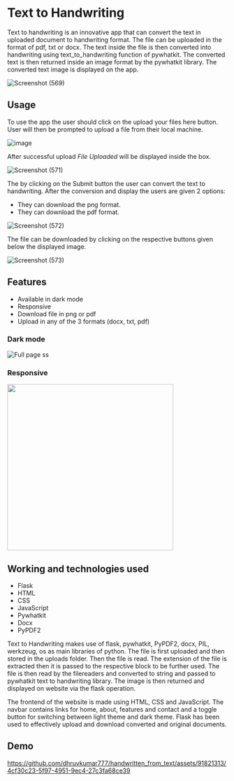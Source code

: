 # Text to Handwriting

Text to handwriting is an innovative app that can convert the text in uploaded document to handwriting format. The file can be uploaded in the format of pdf, txt or docx.
The text inside the file is then converted into handwriting using text_to_handwriting function of pywhatkit. The converted text is then returned inside an image format by the 
pywhatkit library. The converted text image is displayed on the app.

![Screenshot (569)](https://user-images.githubusercontent.com/63349641/149621628-e4f618e4-e407-44e4-b295-70433ac7c715.png)


## Usage

To use the app the user should click on the upload your files here button. User will then be prompted to upload a file from their local machine.

![image](https://user-images.githubusercontent.com/63349641/149621687-bd639d35-46b8-475e-88e5-85f89148f93b.png)

After successful upload *File Uploaded* will be displayed inside the box. 

![Screenshot (571)](https://user-images.githubusercontent.com/63349641/149621755-180aafe6-4c1e-436a-892b-64e7bb73f19f.png)

The by clicking on the Submit button the user can convert the text to handwriting.
After the conversion and display the users are given 2 options:
- They can download the png format.
- They can download the pdf format.

![Screenshot (572)](https://user-images.githubusercontent.com/63349641/149621598-7853e355-1b6a-4ca9-b04a-cb539f0d5208.png)

The file can be downloaded by clicking on the respective buttons given below the displayed image.

![Screenshot (573)](https://user-images.githubusercontent.com/63349641/149621612-5958fe52-443a-411e-ae57-e8d0e85a3426.png)

## Features

- Available in dark mode
- Responsive
- Download file in png or pdf
- Upload in any of the 3 formats (docx, txt, pdf)

 ### Dark mode

![Full page ss](https://user-images.githubusercontent.com/63349641/149622095-4b42c03a-511d-4de1-8838-ca5479bb5393.png)

### Responsive

<img src="https://user-images.githubusercontent.com/63349641/149622618-d56eb69f-58d3-4636-859e-a00ac4032dba.png" width="380">

## Working and technologies used
- Flask
- HTML
- CSS
- JavaScript
- Pywhatkit
- Docx
- PyPDF2

Text to Handwriting makes use of flask, pywhatkit, PyPDF2, docx, PIL, werkzeug, os as main libraries of python. The file is first uploaded and then stored in the uploads folder.
Then the file is read. The extension of the file is extracted then it is passed to the respective block to be further used. The file is then read by the filereaders and converted
to string and passed to pywhatkit text to handwriting library. The image is then returned and displayed on website via the flask operation.

The frontend of the website is made using HTML, CSS and JavaScript. The navbar contains links for home, about, features and contact and a toggle button for switching between light
theme and dark theme. Flask has been used to effectively upload and download converted and original documents.





## Demo



https://github.com/dhruvkumar777/handwritten_from_text/assets/91821313/4cf30c23-5f97-4951-9ec4-27c3fa68ce39

